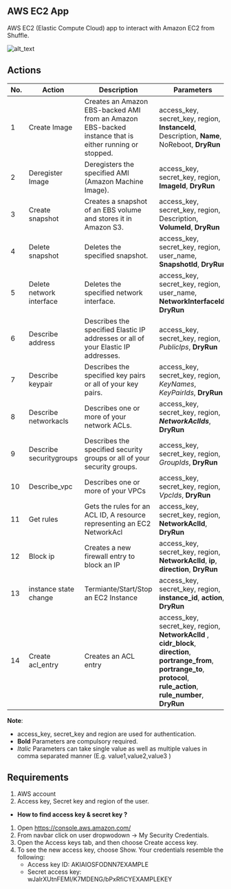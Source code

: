 ## AWS EC2 App
AWS EC2 (Elastic Compute Cloud) app to interact with Amazon EC2 from Shuffle.

![alt_text](https://github.com/dhaval055/Shuffle-apps/blob/master/Docs/ec2.png?raw=true)

## Actions

| No. | Action | Description | Parameters |
|-----|--------|-------------|------------|
|1 | Create Image | Creates an Amazon EBS-backed AMI from an Amazon EBS-backed instance that is either running or stopped. | access_key, secret_key, region, **InstanceId**, Description, **Name**, NoReboot, **DryRun**
|2 | Deregister Image | Deregisters the specified AMI (Amazon Machine Image). | access_key, secret_key, region, **ImageId**, **DryRun**
|3 | Create snapshot | Creates a snapshot of an EBS volume and stores it in Amazon S3. | access_key, secret_key, region, Description, **VolumeId**, **DryRun**
|4 | Delete snapshot | Deletes the specified snapshot. | access_key, secret_key, region, user_name, **SnapshotId**, **DryRun**
|5 | Delete network interface | Deletes the specified network interface. | access_key, secret_key, region, user_name, **NetworkInterfaceId**, **DryRun**
|6 | Describe address | Describes the specified Elastic IP addresses or all of your Elastic IP addresses. | access_key, secret_key, region, *PublicIps*, **DryRun**
|7 | Describe keypair | Describes the specified key pairs or all of your key pairs. | access_key, secret_key, region, *KeyNames*, *KeyPairIds*, **DryRun**
|8 | Describe networkacls | Describes one or more of your network ACLs. | access_key, secret_key, region, ***NetworkAclIds***, **DryRun**
|9 | Describe securitygroups | Describes the specified security groups or all of your security groups. | access_key, secret_key, region, *GroupIds*, **DryRun**
|10 | Describe_vpc | Describes one or more of your VPCs | access_key, secret_key, region, *VpcIds*, **DryRun**
|11 | Get rules | Gets the rules for an ACL ID, A resource representing an EC2 NetworkAcl | access_key, secret_key, region, **NetworkAclId**, **DryRun**
|12 | Block ip | Creates a new firewall entry to block an IP | access_key, secret_key, region, **NetworkAclId**, **ip**, **direction**, **DryRun**
|13| instance state change | Termiante/Start/Stop an EC2 Instance | access_key, secret_key, region, **instance_id**, **action**, **DryRun**
|14 |Create acl_entry| Creates an ACL entry |access_key, secret_key, region, **NetworkAclId** , **cidr_block**, **direction**, **portrange_from**, **portrange_to**, **protocol**, **rule_action**, **rule_number**, **DryRun**
__Note__:
- access_key, secret_key and region are used for authentication.
- **Bold** Parameters are compulsory required.
- *Italic* Parameters can take single value as well as multiple values in comma separated manner (E.g. value1,value2,value3 )
## Requirements

1. AWS account
2. Access key, Secret key and region of the user. 

- __How to find access key & secret key ?__
1. Open https://console.aws.amazon.com/
2. From navbar click on user dropwodown &#8594; My Security Credentials.
3. Open the Access keys tab, and then choose Create access key.
4. To see the new access key, choose Show. Your credentials resemble the following:
   - Access key ID: AKIAIOSFODNN7EXAMPLE
   - Secret access key: wJalrXUtnFEMI/K7MDENG/bPxRfiCYEXAMPLEKEY
 
